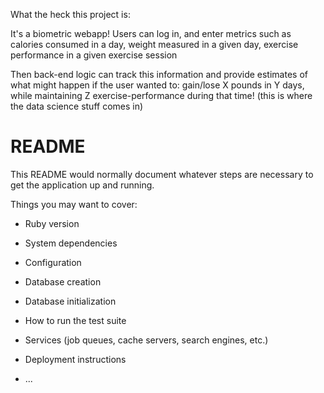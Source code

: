 What the heck this project is: 

It's a biometric webapp! 
Users can log in, and enter metrics such as 
  calories consumed in a day, 
  weight measured in a given day, 
  exercise performance in a given exercise session 

Then back-end logic can track this information and provide estimates of what might happen if the user wanted to: 
 gain/lose X pounds in Y days, while maintaining Z exercise-performance during that time! (this is where the data science stuff comes in) 


# README

This README would normally document whatever steps are necessary to get the
application up and running.

Things you may want to cover:

* Ruby version

* System dependencies

* Configuration

* Database creation

* Database initialization

* How to run the test suite

* Services (job queues, cache servers, search engines, etc.)

* Deployment instructions

* ...
